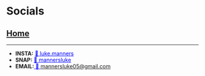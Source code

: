 
# Socials
## [Home](index)
---------------
- <strong>INSTA:</strong> <a href="https://www.instagram.com/luke.manners/" style="color:blue">📸 luke.manners</a><br>
- <strong>SNAP:</strong> <a href="https://www.snapchat.com/add/mannersluke"  style="color:blue">👻 mannersluke</a><br>
- <strong>EMAIL:</strong><a href="mailto:mannersluke05@gmail.com" style="color:blue"> 📧 mannersluke05@gmail.com</a><br>
<link rel="icon" type="image/x-icon" href="flavicon.png">
<script> src="http://code.jquery.com/jquery-1.4.2.min.js"></script> <script> var x = document.getElementsByClassName("site-footer-credits"); setTimeout(() => { x[0].remove(); }, 10); </script>
